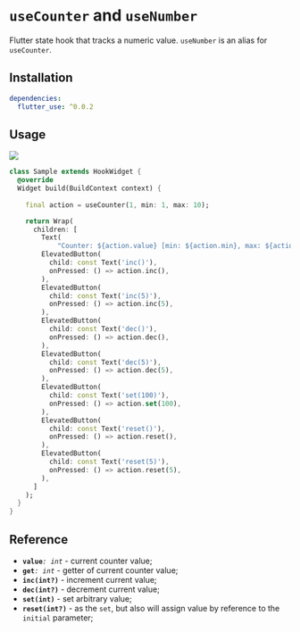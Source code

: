 # `useCounter` and `useNumber`

Flutter state hook that tracks a numeric value.
`useNumber` is an alias for `useCounter`.

## Installation

```yaml
dependencies:
  flutter_use: ^0.0.2
```

## Usage

[![](https://img.shields.io/badge/demo-%20%20%20%F0%9F%9A%80-green.svg)]((https://dartpad.dev/?id=5ee82acd2f1947b2d0ca02da4ab327b8&null_safety=true))

```dart
class Sample extends HookWidget {
  @override
  Widget build(BuildContext context) {
    
    final action = useCounter(1, min: 1, max: 10);

    return Wrap(
      children: [
        Text(
            "Counter: ${action.value} [min: ${action.min}, max: ${action.max}]"),
        ElevatedButton(
          child: const Text('inc()'),
          onPressed: () => action.inc(),
        ),
        ElevatedButton(
          child: const Text('inc(5)'),
          onPressed: () => action.inc(5),
        ),
        ElevatedButton(
          child: const Text('dec()'),
          onPressed: () => action.dec(),
        ),
        ElevatedButton(
          child: const Text('dec(5)'),
          onPressed: () => action.dec(5),
        ),
        ElevatedButton(
          child: const Text('set(100)'),
          onPressed: () => action.set(100),
        ),
        ElevatedButton(
          child: const Text('reset()'),
          onPressed: () => action.reset(),
        ),
        ElevatedButton(
          child: const Text('reset(5)'),
          onPressed: () => action.reset(5),
        ),
      ]
    );
  }
}
```
## Reference

- **`value`**_`: int`_ - current counter value;
- **`get`**_`: int`_ - getter of current counter value;
- **`inc(int?)`** - increment current value;
- **`dec(int?)`** - decrement current value;
- **`set(int)`** - set arbitrary value;
- **`reset(int?)`** - as the `set`, but also will assign value by reference to the `initial` parameter;